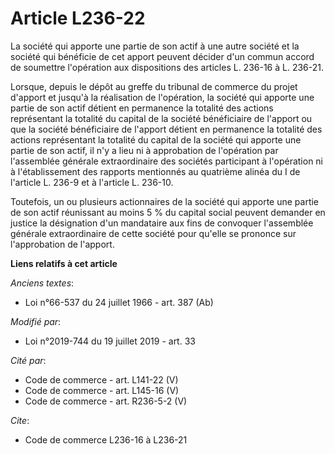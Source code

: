 # Article L236-22

La société qui apporte une partie de son actif à une autre société et la société qui bénéficie de cet apport peuvent décider
d'un commun accord de soumettre l'opération aux dispositions des articles L. 236-16 à L. 236-21.

Lorsque, depuis le dépôt au greffe du tribunal de commerce du projet d'apport et jusqu'à la réalisation de l'opération, la
société qui apporte une partie de son actif détient en permanence la totalité des actions représentant la totalité du capital
de la société bénéficiaire de l'apport ou que la société bénéficiaire de l'apport détient en permanence la totalité des
actions représentant la totalité du capital de la société qui apporte une partie de son actif, il n'y a lieu ni à approbation
de l'opération par l'assemblée générale extraordinaire des sociétés participant à l'opération ni à l'établissement des
rapports mentionnés au quatrième alinéa du I de l'article L. 236-9 et à l'article L. 236-10.

Toutefois, un ou plusieurs actionnaires de la société qui apporte une partie de son actif réunissant au moins 5 % du capital
social peuvent demander en justice la désignation d'un mandataire aux fins de convoquer l'assemblée générale extraordinaire
de cette société pour qu'elle se prononce sur l'approbation de l'apport.

**Liens relatifs à cet article**

_Anciens textes_:

  - Loi n°66-537 du 24 juillet 1966 - art. 387 (Ab)

_Modifié par_:

  - Loi n°2019-744 du 19 juillet 2019 - art. 33

_Cité par_:

  - Code de commerce - art. L141-22 (V)
  - Code de commerce - art. L145-16 (V)
  - Code de commerce - art. R236-5-2 (V)

_Cite_:

  - Code de commerce L236-16 à L236-21
